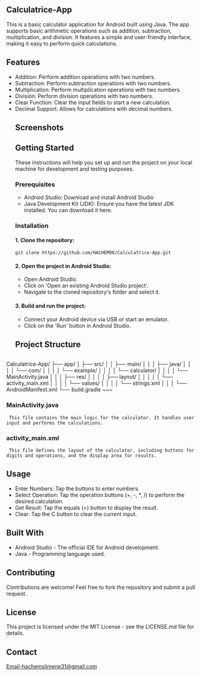 ## Calculatrice-App
This is a basic calculator application for Android built using Java. The app supports basic arithmetic operations such as addition, subtraction, multiplication, and division. It features a simple and user-friendly interface, making it easy to perform quick calculations.
## Features
- Addition: Perform addition operations with two numbers.
- Subtraction: Perform subtraction operations with two numbers.
- Multiplication: Perform multiplication operations with two numbers.
- Division: Perform division operations with two numbers.
- Clear Function: Clear the input fields to start a new calculation.
- Decimal Support: Allows for calculations with decimal numbers.
  ## Screenshots
  ## Getting Started
  These instructions will help you set up and run the project on your local machine for development and testing purposes.
    ### Prerequisites
     - Android Studio: Download and install Android Studio
     - Java Development Kit (JDK): Ensure you have the latest JDK installed. You can download it here.
   ### Installation
     #### 1. Clone the repository:
     ~~~
     git clone https://github.com/HACHEM98/Calculatrice-App.git
     ~~~
    #### 2. Open the project in Android Studio:
     - Open Android Studio.
     - Click on 'Open an existing Android Studio project'.
     - Navigate to the cloned repository's folder and select it.
   #### 3. Build and run the project:
     - Connect your Android device via USB or start an emulator.
     - Click on the 'Run' button in Android Studio.
  ## Project Structure
    ~~~~
Calculatrice-App/
├── app/
│   ├── src/
│   │   ├── main/
│   │   │   ├── java/
│   │   │   │   └── com/
│   │   │   │       └── example/
│   │   │   │           └── calculator/
│   │   │   │               └── MainActivity.java
│   │   │   ├── res/
│   │   │   │   ├── layout/
│   │   │   │   │   └── activity_main.xml
│   │   │   │   └── values/
│   │   │   │       └── strings.xml
│   │   │   └── AndroidManifest.xml
└── build.gradle ~~~

  ###  MainActivity.java
     This file contains the main logic for the calculator. It handles user input and performs the calculations.
  ###  activity_main.xml
     This file defines the layout of the calculator, including buttons for digits and operations, and the display area for results.
## Usage
  - Enter Numbers: Tap the buttons to enter numbers.
  - Select Operation: Tap the operation buttons (+, -, *, /) to perform the desired calculation.
  - Get Result: Tap the equals (=) button to display the result.
  - Clear: Tap the C button to clear the current input.
## Built With
  - Android Studio - The official IDE for Android development.
  - Java - Programming language used.
## Contributing
  Contributions are welcome! Feel free to fork the repository and submit a pull request.
## License
  This project is licensed under the MIT License - see the LICENSE.md file for details.
## Contact
  Email-hachemslimene31@gmail.com
